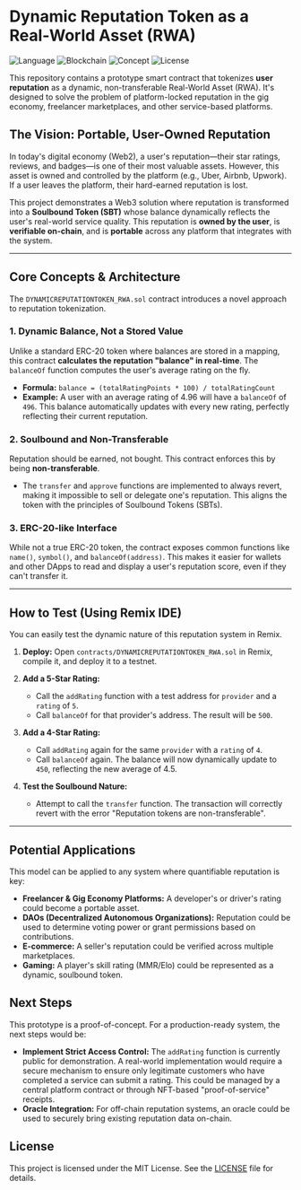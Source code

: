 # Dynamic Reputation Token as a Real-World Asset (RWA)

![Language](https://img.shields.io/badge/Language-Solidity-orange)
![Blockchain](https://img.shields.io/badge/Blockchain-EVM%20Chains-blueviolet)
![Concept](https://img.shields.io/badge/Concept-Soulbound%20Token-purple)
![License](https://img.shields.io/badge/License-MIT-green)

This repository contains a prototype smart contract that tokenizes **user reputation** as a dynamic, non-transferable Real-World Asset (RWA). It's designed to solve the problem of platform-locked reputation in the gig economy, freelancer marketplaces, and other service-based platforms.

## The Vision: Portable, User-Owned Reputation

In today's digital economy (Web2), a user's reputation—their star ratings, reviews, and badges—is one of their most valuable assets. However, this asset is owned and controlled by the platform (e.g., Uber, Airbnb, Upwork). If a user leaves the platform, their hard-earned reputation is lost.

This project demonstrates a Web3 solution where reputation is transformed into a **Soulbound Token (SBT)** whose balance dynamically reflects the user's real-world service quality. This reputation is **owned by the user**, is **verifiable on-chain**, and is **portable** across any platform that integrates with the system.

---

## Core Concepts & Architecture

The `DYNAMICREPUTATIONTOKEN_RWA.sol` contract introduces a novel approach to reputation tokenization.

### 1. Dynamic Balance, Not a Stored Value
Unlike a standard ERC-20 token where balances are stored in a mapping, this contract **calculates the reputation "balance" in real-time**. The `balanceOf` function computes the user's average rating on the fly.
*   **Formula:** `balance = (totalRatingPoints * 100) / totalRatingCount`
*   **Example:** A user with an average rating of 4.96 will have a `balanceOf` of `496`. This balance automatically updates with every new rating, perfectly reflecting their current reputation.

### 2. Soulbound and Non-Transferable
Reputation should be earned, not bought. This contract enforces this by being **non-transferable**.
*   The `transfer` and `approve` functions are implemented to always revert, making it impossible to sell or delegate one's reputation. This aligns the token with the principles of Soulbound Tokens (SBTs).

### 3. ERC-20-like Interface
While not a true ERC-20 token, the contract exposes common functions like `name()`, `symbol()`, and `balanceOf(address)`. This makes it easier for wallets and other DApps to read and display a user's reputation score, even if they can't transfer it.

---

## How to Test (Using Remix IDE)

You can easily test the dynamic nature of this reputation system in Remix.

1.  **Deploy:** Open `contracts/DYNAMICREPUTATIONTOKEN_RWA.sol` in Remix, compile it, and deploy it to a testnet.

2.  **Add a 5-Star Rating:**
    *   Call the `addRating` function with a test address for `provider` and a `rating` of `5`.
    *   Call `balanceOf` for that provider's address. The result will be `500`.

3.  **Add a 4-Star Rating:**
    *   Call `addRating` again for the same `provider` with a `rating` of `4`.
    *   Call `balanceOf` again. The balance will now dynamically update to `450`, reflecting the new average of 4.5.

4.  **Test the Soulbound Nature:**
    *   Attempt to call the `transfer` function. The transaction will correctly revert with the error "Reputation tokens are non-transferable".

---

## Potential Applications

This model can be applied to any system where quantifiable reputation is key:
*   **Freelancer & Gig Economy Platforms:** A developer's or driver's rating could become a portable asset.
*   **DAOs (Decentralized Autonomous Organizations):** Reputation could be used to determine voting power or grant permissions based on contributions.
*   **E-commerce:** A seller's reputation could be verified across multiple marketplaces.
*   **Gaming:** A player's skill rating (MMR/Elo) could be represented as a dynamic, soulbound token.

## Next Steps

This prototype is a proof-of-concept. For a production-ready system, the next steps would be:
*   **Implement Strict Access Control:** The `addRating` function is currently public for demonstration. A real-world implementation would require a secure mechanism to ensure only legitimate customers who have completed a service can submit a rating. This could be managed by a central platform contract or through NFT-based "proof-of-service" receipts.
*   **Oracle Integration:** For off-chain reputation systems, an oracle could be used to securely bring existing reputation data on-chain.

## License

This project is licensed under the MIT License. See the [LICENSE](LICENSE) file for details.
